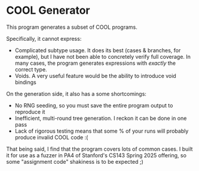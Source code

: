 # COOL Generator

This program generates a subset of COOL programs.

Specifically, it cannot express:
- Complicated subtype usage. It does its best (cases & branches, for example), but I have not been able to concretely verify full coverage. In many cases, the program generates expressions with *exactly* the correct type.
- Voids. A very useful feature would be the ability to introduce void bindings

On the generation side, it also has a some shortcomings:
- No RNG seeding, so you must save the entire program output to reproduce it
- Inefficient, multi-round tree generation. I reckon it can be done in one pass
- Lack of rigorous testing means that some % of your runs will probably produce invalid COOL code :(

That being said, I find that the program covers lots of common cases. I built it for use as a fuzzer in PA4 of Stanford's CS143 Spring 2025 offering, so some "assignment code" shakiness is to be expected ;)
